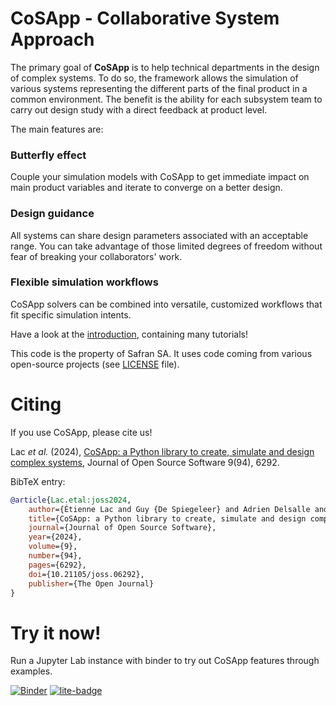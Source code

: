 # CoSApp - Collaborative System Approach

The primary goal of **CoSApp** is to help technical departments in the design of complex systems.
To do so, the framework allows the simulation of various systems representing the different parts of the final product in a common environment.
The benefit is the ability for each subsystem team to carry out design study with a direct feedback at product level.

The main features are:

### Butterfly effect

Couple your simulation models with CoSApp to get immediate impact on main product variables and iterate to converge on a better design.

### Design guidance

All systems can share design parameters associated with an acceptable range.
You can take advantage of those limited degrees of freedom without fear of breaking your collaborators' work.

### Flexible simulation workflows

CoSApp solvers can be combined into versatile, customized workflows that fit specific simulation intents.

Have a look at the [introduction](https://cosapp.readthedocs.io/en/stable/tutorials/00-Introduction.html#), containing many tutorials!

This code is the property of Safran SA.
It uses code coming from various open-source projects (see [LICENSE](https://gitlab.com/cosapp/cosapp/blob/master/LICENSE.rst) file).

# Citing

If you use CoSApp, please cite us!

Lac *et al.* (2024), [CoSApp: a Python library to create, simulate and design complex systems](https://doi.org/10.21105/joss.06292), Journal of Open Source Software 9(94), 6292. 

BibTeX entry:

```bibtex
@article{Lac.etal:joss2024,
    author={Étienne Lac and Guy {De Spiegeleer} and Adrien Delsalle and Frédéric Collonval and Duc-Trung Lê and Mathias Malandain},
    title={CoSApp: a Python library to create, simulate and design complex systems},
    journal={Journal of Open Source Software},
    year={2024},
    volume={9},
    number={94},
    pages={6292},
    doi={10.21105/joss.06292},
    publisher={The Open Journal}
}
```

# Try it now!

Run a Jupyter Lab instance with binder to try out CoSApp features through examples.

[![Binder](https://mybinder.org/badge_logo.svg)](https://mybinder.org/v2/gl/cosapp%2Fcosapp/master?urlpath=lab/tree/docs/tutorials)
[![lite-badge](https://jupyterlite.rtfd.io/en/latest/_static/badge.svg)]( https://cosapp.gitlab.io/cosapp/)
